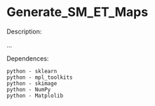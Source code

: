 # Generate_SM_ET_Maps


Description:

...


Dependences:

    python - sklearn
    python - mpl_toolkits
    python - skimage
    python - NumPy
    python - Matplolib



